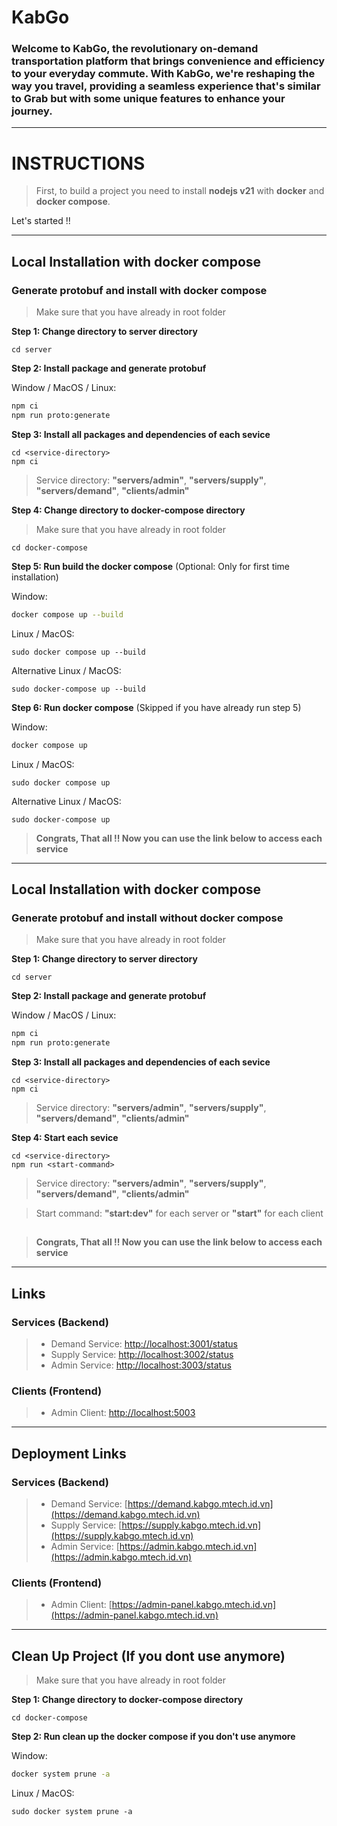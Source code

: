 # KabGo

### Welcome to KabGo, the revolutionary on-demand transportation platform that brings convenience and efficiency to your everyday commute. With KabGo, we're reshaping the way you travel, providing a seamless experience that's similar to Grab but with some unique features to enhance your journey.

---

# INSTRUCTIONS

> First, to build a project you need to install **nodejs v21** with **docker** and **docker compose**.

Let's started !!

---

## Local Installation with docker compose

### Generate protobuf and install with docker compose

> Make sure that you have already in root folder

**Step 1: Change directory to server directory**

```shell
cd server
```

**Step 2: Install package and generate protobuf**

Window / MacOS / Linux:

```bash
npm ci
npm run proto:generate
```

**Step 3: Install all packages and dependencies of each sevice**

```shell
cd <service-directory>
npm ci
```

> Service directory: **"servers/admin"**, **"servers/supply"**, **"servers/demand"**, **"clients/admin"**

**Step 4: Change directory to docker-compose directory**

> Make sure that you have already in root folder

```shell
cd docker-compose
```

**Step 5: Run build the docker compose** (Optional: Only for first time installation)

Window:

```bash
docker compose up --build
```

Linux / MacOS:

```shell
sudo docker compose up --build
```

Alternative Linux / MacOS:

```shell
sudo docker-compose up --build
```

**Step 6: Run docker compose** (Skipped if you have already run step 5)

Window:

```bash
docker compose up
```

Linux / MacOS:

```shell
sudo docker compose up
```

Alternative Linux / MacOS:

```shell
sudo docker-compose up
```

> **Congrats, That all !! Now you can use the link below to access each service**

---

## Local Installation with docker compose

### Generate protobuf and install without docker compose

> Make sure that you have already in root folder

**Step 1: Change directory to server directory**

```shell
cd server
```

**Step 2: Install package and generate protobuf**

Window / MacOS / Linux:

```bash
npm ci
npm run proto:generate
```

**Step 3: Install all packages and dependencies of each sevice**

```shell
cd <service-directory>
npm ci
```

> Service directory: **"servers/admin"**, **"servers/supply"**, **"servers/demand"**, **"clients/admin"**

**Step 4: Start each sevice**

```shell
cd <service-directory>
npm run <start-command>
```

> Service directory: **"servers/admin"**, **"servers/supply"**, **"servers/demand"**, **"clients/admin"**

> Start command: **"start:dev"** for each server or **"start"** for each client

##

> **Congrats, That all !! Now you can use the link below to access each service**

---

## Links

### Services (Backend)

> -   Demand Service: [http://localhost:3001/status](http://localhost:3001/status)
> -   Supply Service: [http://localhost:3002/status](http://localhost:3002/status)
> -   Admin Service: [http://localhost:3003/status](http://localhost:3003/status)

### Clients (Frontend)

> -   Admin Client: [http://localhost:5003](http://localhost:5003)

---

## Deployment Links

### Services (Backend)

> -   Demand Service: [https://demand.kabgo.mtech.id.vn](https://demand.kabgo.mtech.id.vn)
> -   Supply Service: [https://supply.kabgo.mtech.id.vn](https://supply.kabgo.mtech.id.vn)
> -   Admin Service: [https://admin.kabgo.mtech.id.vn](https://admin.kabgo.mtech.id.vn)

### Clients (Frontend)

> -   Admin Client: [https://admin-panel.kabgo.mtech.id.vn](https://admin-panel.kabgo.mtech.id.vn)

---

## Clean Up Project (If you dont use anymore)

> Make sure that you have already in root folder

**Step 1: Change directory to docker-compose directory**

```shell
cd docker-compose
```

**Step 2: Run clean up the docker compose if you don't use anymore**

Window:

```bash
docker system prune -a
```

Linux / MacOS:

```shell
sudo docker system prune -a
```
